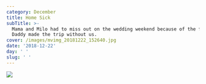 ```yaml
---
category: December
title: Home Sick
subTitle: >-
  Mama and Milo had to miss out on the wedding weekend because of the flu. 
  Daddy made the trip without us.
cover: /images/mvimg_20181222_152640.jpg
date: '2018-12-22'
day: ' '
slug: ' '
---
```

![](/images/mvimg_20181222_152640.jpg)
